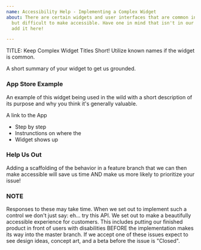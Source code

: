 ```yaml
---
name: Accessibility Help - Implementing a Complex Widget
about: There are certain widgets and user interfaces that are common in mobile development,
  but difficult to make accessible. Have one in mind that isn't in our list yet...
  add it here!

---
```


TITLE: Keep Complex Widget Titles Short! Utilize known names if the widget is common.

A short summary of your widget to get us grounded. 

### App Store Example

An example of this widget being used in the wild with a short description of its purpose and why you think it's generally valuable.

A link to the App

- Step by step
- Instrunctions on where the
- Widget shows up

### Help Us Out

Adding a scaffolding of the behavior in a feature branch that we can then make accessible will save us time AND make us more likely to prioritize your issue!

### NOTE

Responses to these may take time. When we set out to implement such a control we don't just say: eh... try this API. We set out to make a beautifully accessible experience for customers. This includes putting our finished product in front of users with disabilities BEFORE the implementation makes its way into the master branch. If we accept one of these issues expect to see design ideas, concept art, and a beta before the issue is "Closed".
